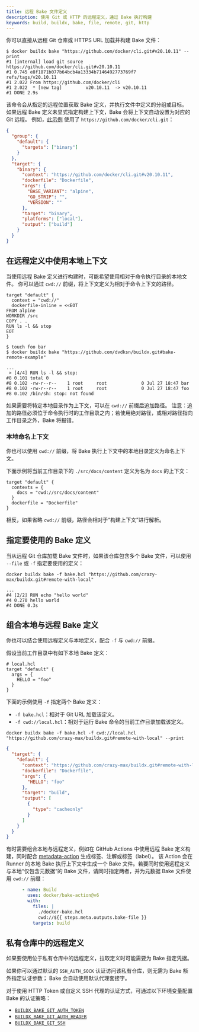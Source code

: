 ```yaml
---
title: 远程 Bake 文件定义
description: 使用 Git 或 HTTP 的远程定义，通过 Bake 执行构建
keywords: build, buildx, bake, file, remote, git, http
---
```


你可以直接从远程 Git 仓库或 HTTPS URL 加载并构建 Bake 文件：

```console
$ docker buildx bake "https://github.com/docker/cli.git#v20.10.11" --print
#1 [internal] load git source https://github.com/docker/cli.git#v20.10.11
#1 0.745 e8f1871b077b64bcb4a13334b7146492773769f7       refs/tags/v20.10.11
#1 2.022 From https://github.com/docker/cli
#1 2.022  * [new tag]         v20.10.11  -> v20.10.11
#1 DONE 2.9s
```

该命令会从指定的远程位置获取 Bake 定义，并执行文件中定义的分组或目标。
如果远程 Bake 定义未显式指定构建上下文，Bake 会将上下文自动设置为对应的 Git 远程。
例如，[此示例](https://github.com/docker/cli/blob/2776a6d694f988c0c1df61cad4bfac0f54e481c8/docker-bake.hcl#L17-L26)
使用了 `https://github.com/docker/cli.git`：

```json
{
  "group": {
    "default": {
      "targets": ["binary"]
    }
  },
  "target": {
    "binary": {
      "context": "https://github.com/docker/cli.git#v20.10.11",
      "dockerfile": "Dockerfile",
      "args": {
        "BASE_VARIANT": "alpine",
        "GO_STRIP": "",
        "VERSION": ""
      },
      "target": "binary",
      "platforms": ["local"],
      "output": ["build"]
    }
  }
}
```

## 在远程定义中使用本地上下文

当使用远程 Bake 定义进行构建时，可能希望使用相对于命令执行目录的本地文件。
你可以通过 `cwd://` 前缀，将上下文定义为相对于命令上下文的路径。

```hcl {title="https://github.com/dvdksn/buildx/blob/bake-remote-example/docker-bake.hcl"}
target "default" {
  context = "cwd://"
  dockerfile-inline = <<EOT
FROM alpine
WORKDIR /src
COPY . .
RUN ls -l && stop
EOT
}
```

```console
$ touch foo bar
$ docker buildx bake "https://github.com/dvdksn/buildx.git#bake-remote-example"
```

```text
...
 > [4/4] RUN ls -l && stop:
#8 0.101 total 0
#8 0.102 -rw-r--r--    1 root     root             0 Jul 27 18:47 bar
#8 0.102 -rw-r--r--    1 root     root             0 Jul 27 18:47 foo
#8 0.102 /bin/sh: stop: not found
```

如果需要将特定本地目录作为上下文，可以在 `cwd://` 前缀后追加路径。
注意：追加的路径必须位于命令执行时的工作目录之内；若使用绝对路径，或相对路径指向工作目录之外，Bake 将报错。

### 本地命名上下文

你也可以使用 `cwd://` 前缀，将 Bake 执行上下文中的本地目录定义为命名上下文。

下面示例将当前工作目录下的 `./src/docs/content` 定义为名为 `docs` 的上下文：

```hcl {title=docker-bake.hcl}
target "default" {
  contexts = {
    docs = "cwd://src/docs/content"
  }
  dockerfile = "Dockerfile"
}
```

相反，如果省略 `cwd://` 前缀，路径会相对于“构建上下文”进行解析。

## 指定要使用的 Bake 定义

当从远程 Git 仓库加载 Bake 文件时，如果该仓库包含多个 Bake 文件，可以使用 `--file` 或 `-f` 指定要使用的定义：

```console
docker buildx bake -f bake.hcl "https://github.com/crazy-max/buildx.git#remote-with-local"
```

```text
...
#4 [2/2] RUN echo "hello world"
#4 0.270 hello world
#4 DONE 0.3s
```

## 组合本地与远程 Bake 定义

你也可以结合使用远程定义与本地定义，配合 `-f` 与 `cwd://` 前缀。

假设当前工作目录中有如下本地 Bake 定义：

```hcl
# local.hcl
target "default" {
  args = {
    HELLO = "foo"
  }
}
```

下面的示例使用 `-f` 指定两个 Bake 定义：

- `-f bake.hcl`：相对于 Git URL 加载该定义。
- `-f cwd://local.hcl`：相对于运行 Bake 命令的当前工作目录加载该定义。

```console
docker buildx bake -f bake.hcl -f cwd://local.hcl "https://github.com/crazy-max/buildx.git#remote-with-local" --print
```

```json
{
  "target": {
    "default": {
      "context": "https://github.com/crazy-max/buildx.git#remote-with-local",
      "dockerfile": "Dockerfile",
      "args": {
        "HELLO": "foo"
      },
      "target": "build",
      "output": [
        {
          "type": "cacheonly"
        }
      ]
    }
  }
}
```

有时需要组合本地与远程定义，例如在 GitHub Actions 中使用远程 Bake 定义构建，同时配合
[metadata-action](https://github.com/docker/metadata-action) 生成标签、注解或标签（label）。
该 Action 会在 Runner 的本地 Bake 执行上下文中生成一个 Bake 文件。若要同时使用远程定义与本地“仅包含元数据”的 Bake 文件，请同时指定两者，并为元数据 Bake 文件使用 `cwd://` 前缀：

```yml
      - name: Build
        uses: docker/bake-action@v6
        with:
          files: |
            ./docker-bake.hcl
            cwd://${{ steps.meta.outputs.bake-file }}
          targets: build
```

## 私有仓库中的远程定义

如果要使用位于私有仓库中的远程定义，拉取定义时可能需要为 Bake 指定凭据。

如果你可以通过默认的 `SSH_AUTH_SOCK` 认证访问该私有仓库，则无需为 Bake 额外指定认证参数；
Bake 会自动使用默认代理套接字。

对于使用 HTTP Token 或自定义 SSH 代理的认证方式，可通过以下环境变量配置 Bake 的认证策略：

- [`BUILDX_BAKE_GIT_AUTH_TOKEN`](../building/variables.md#buildx_bake_git_auth_token)
- [`BUILDX_BAKE_GIT_AUTH_HEADER`](../building/variables.md#buildx_bake_git_auth_header)
- [`BUILDX_BAKE_GIT_SSH`](../building/variables.md#buildx_bake_git_ssh)

